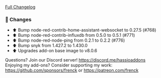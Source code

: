 [Full Changelog][changelog]

### 🔨  Changes

- ⬆️ Bump node-red-contrib-home-assistant-websocket to 0.27.5 (#768)
- ⬆️ Bump node-red-contrib-influxdb from 0.5.0 to 0.5.1 (#771)
- ⬆️ Bump node-red-node-ping from 0.2.1 to 0.2.2 (#776)
- ⬆️ Bump snyk from 1.427.2 to 1.430.0
- ⬆ Upgrades add-on base image to v8.0.6

[changelog]: https://github.com/hassio-addons/addon-node-red/compare/v7.2.10...v7.2.11

Questions? Join our Discord server! https://discord.me/hassioaddons
Enjoying my add-ons? Consider supporting my work:
https://github.com/sponsors/frenck or https://patreon.com/frenck